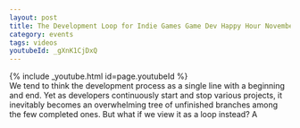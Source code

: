 ```yaml
---
layout: post
title: The Development Loop for Indie Games Game Dev Happy Hour November 2023 Monthly
category: events
tags: videos
youtubeId: _gXnK1CjDxQ
---
```


{% include _youtube.html id=page.youtubeId %}
<br />
We tend to think the development process as a single line with a beginning and end. Yet as developers continuously start and stop various projects, it inevitably becomes an overwhelming tree of unfinished branches among the few completed ones. But what if we view it as a loop instead? A

